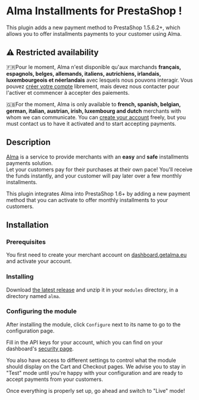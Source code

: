 Alma Installments for PrestaShop !
==================================

This plugin adds a new payment method to PrestaShop 1.5.6.2+, which allows you to offer installments payments to your customer using Alma.

## ⚠️ Restricted availability

🇫🇷Pour le moment, Alma n'est disponible qu'aux marchands **français, espagnols, belges, allemands, italiens, autrichiens, irlandais, luxembourgeois et néerlandais** avec lesquels nous pouvons interagir. Vous pouvez [créer votre compte](https://dashboard.getalma.eu) librement, mais devez nous contacter pour l'activer et commencer à accepter des paiements.

🇬🇧For the moment, Alma is only available to **french, spanish, belgian, german, italian, austrian, irish, luxembourg and dutch** merchants with whom we can communicate. You can [create your account](https://dashboard.getalma.eu) freely, but you must contact us to have it activated and to start accepting payments.


## Description

[Alma](https://getalma.eu) is a service to provide merchants with an **easy** and **safe** installments payments solution.  
Let your customers pay for their purchases at their own pace! You'll receive the funds instantly, and your customer will pay later over a few monthly installments.

This plugin integrates Alma into PrestaShop 1.6+ by adding a new payment method that you can activate to offer monthly installments to your customers.

## Installation

### Prerequisites

You first need to create your merchant account on [dashboard.getalma.eu](https://dashboard.getalma.eu) and activate your account.

### Installing

Download [the latest release](https://github.com/alma/alma-installments-prestashop/releases) and unzip it in your `modules` directory, in a directory named `alma`.

### Configuring the module

After installing the module, click `Configure` next to its name to go to the configuration page.  

Fill in the API keys for your account, which you can find on your dashboard\'s [security page](https://dashboard.getalma.eu/security).

You also have access to different settings to control what the module should display on the Cart and Checkout pages.
We advise you to stay in \"Test\" mode until you\'re happy with your configuration and are ready to accept payments from your customers.

Once everything is properly set up, go ahead and switch to \"Live\" mode!
